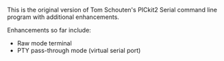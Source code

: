 This is the original version of Tom Schouten's PICkit2 Serial
command line program with additional enhancements.

Enhancements so far include:

* Raw mode terminal
* PTY pass-through mode (virtual serial port)
